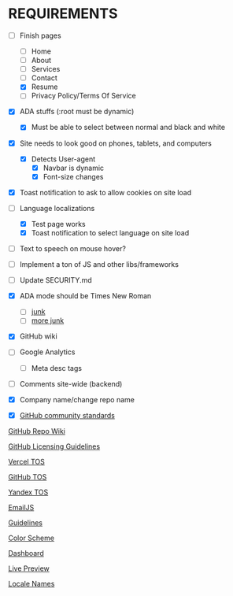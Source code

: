 # REQUIREMENTS

- [ ] Finish pages
  - [ ] Home
  - [ ] About
  - [ ] Services
  - [ ] Contact
  - [x] Resume
  - [ ] Privacy Policy/Terms Of Service

- [x] ADA stuffs (:root must be dynamic)
  - [x] Must be able to select between normal and black and white

- [x] Site needs to look good on phones, tablets, and computers
  - [x] Detects User-agent
    - [x] Navbar is dynamic
    - [x] Font-size changes

- [x] Toast notification to ask to allow cookies on site load

- [ ] Language localizations
  - [x] Test page works
  - [x] Toast notification to select language on site load

- [ ] Text to speech on mouse hover?

- [ ] Implement a ton of JS and other libs/frameworks

- [ ] Update SECURITY.md

- [x] ADA mode should be Times New Roman
  - [ ] [junk](https://accessibe.com/accessscan?website=odysseyoutfits.vercel.app&gclid=Cj0KCQiAtICdBhCLARIsALUBFcFVpgDiJYIUMf0qVdD3ss0R5ZQoM_6AkWo2sMbMFhiQwviWFCRKDH0aAtRGEALw_wcB)
  - [ ] [more junk](https://www.reddit.com/r/webdev/comments/111q1d5/when_building_a_website_do_you_consider_ada/)

- [x] GitHub wiki

- [ ] Google Analytics
  - [ ] Meta desc tags

- [ ] Comments site-wide (backend)

- [x] Company name/change repo name

- [x] [GitHub community standards](https://github.com/Adam-S-Amir/Odyssey-Outfits/community)

[GitHub Repo Wiki](https://github.com/Adam-S-Amir/Odyssey-Outfits/community)

[GitHub Licensing Guidelines](https://docs.github.com/en/repositories/managing-your-repositorys-settings-and-features/customizing-your-repository/licensing-a-repository#choosing-the-right-license)

[Vercel TOS](https://vercel.com/legal/privacy-policy)

[GitHub TOS](https://docs.github.com/en/site-policy/github-terms/github-terms-of-service)

[Yandex TOS](https://yandex.com/legal/translate_termsofuse/)

[EmailJS](https://www.emailjs.com/legal/terms-of-service/)

[Guidelines](https://connect.fbla.org/headquarters/files/High%20School%20Competitive%20Events%20Resources/Individual%20Guidelines/Presentation%20Events/Website-Coding--Development.pdf)

[Color Scheme](https://coolors.co/227c9d-17c3b2-ffcb77-ddd0c8-fe6d73)

[Dashboard](https://vercel.com/adam-s-amirs-projects/odysseyoutfits)

[Live Preview](https://odysseyoutfits.vercel.app/index.html)

[Locale Names](https://www.localeplanet.com/icu/index.html)
